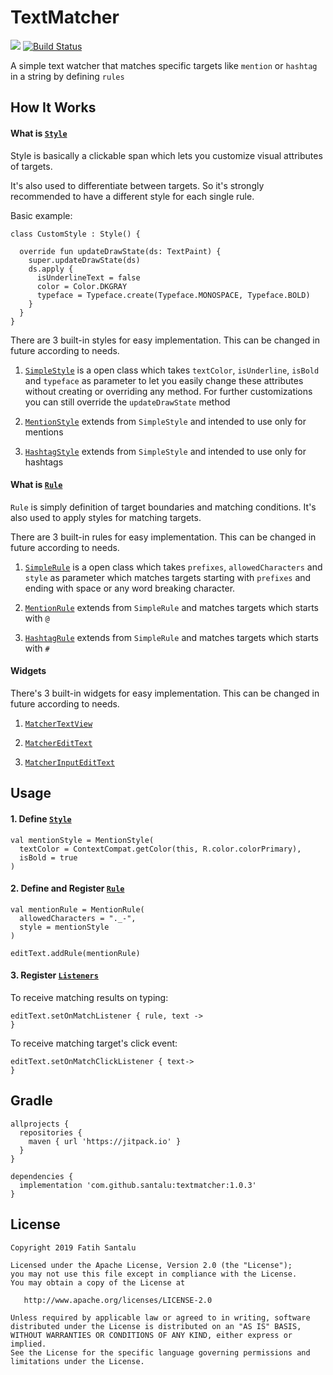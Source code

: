 # TextMatcher

[![](https://www.jitpack.io/v/santalu/textmatcher.svg)](https://www.jitpack.io/#santalu/textmatcher)
[![Build Status](https://travis-ci.org/santalu/textmatcher.svg?branch=master)](https://travis-ci.org/santalu/textmatcher)

A simple text watcher that matches specific targets like `mention` or `hashtag` in a string by defining `rules`

## How It Works

#### What is [`Style`](https://github.com/santalu/textmatcher/blob/master/library/src/main/java/com/santalu/textmatcher/style/Style.kt)

Style is basically a clickable span which lets you customize visual attributes of targets. 

It's also used to differentiate between targets. So it's strongly recommended to have a different style for each single rule.

Basic example: 

```
class CustomStyle : Style() {

  override fun updateDrawState(ds: TextPaint) {
    super.updateDrawState(ds)
    ds.apply {
      isUnderlineText = false
      color = Color.DKGRAY
      typeface = Typeface.create(Typeface.MONOSPACE, Typeface.BOLD)
    }
  }
}
```

There are 3 built-in styles for easy implementation. This can be changed in future according to needs.

1. [`SimpleStyle`](https://github.com/santalu/textmatcher/blob/master/library/src/main/java/com/santalu/textmatcher/style/SimpleStyle.kt) is a open class which takes `textColor`, `isUnderline`, `isBold` and `typeface` as parameter to let you easily change these attributes without creating or overriding any method. For further customizations you can still override the `updateDrawState` method

2. [`MentionStyle`](https://github.com/santalu/textmatcher/blob/master/library/src/main/java/com/santalu/textmatcher/style/MentionStyle.kt) extends from `SimpleStyle` and intended to use only for mentions

3. [`HashtagStyle`](https://github.com/santalu/textmatcher/blob/master/library/src/main/java/com/santalu/textmatcher/style/HashtagStyle.kt) extends from `SimpleStyle` and intended to use only for hashtags

#### What is [`Rule`](https://github.com/santalu/textmatcher/blob/master/library/src/main/java/com/santalu/textmatcher/rule/Rule.kt)

`Rule` is simply definition of target boundaries and matching conditions. It's also used to apply styles for matching targets.

There are 3 built-in rules for easy implementation. This can be changed in future according to needs.

1. [`SimpleRule`](https://github.com/santalu/textmatcher/blob/master/library/src/main/java/com/santalu/textmatcher/rule/SimpleRule.kt) is a open class which takes `prefixes`, `allowedCharacters` and `style` as parameter which matches targets starting with `prefixes` and ending with space or any word breaking character.

2. [`MentionRule`](https://github.com/santalu/textmatcher/blob/master/library/src/main/java/com/santalu/textmatcher/rule/MentionRule.kt) extends from `SimpleRule` and matches targets which starts with `@`

3. [`HashtagRule`](https://github.com/santalu/textmatcher/blob/master/library/src/main/java/com/santalu/textmatcher/rule/HashtagRule.kt) extends from `SimpleRule` and matches targets which starts with `#`

#### Widgets

There's 3 built-in widgets for easy implementation. This can be changed in future according to needs.

1. [`MatcherTextView`](https://github.com/santalu/textmatcher/blob/master/library/src/main/java/com/santalu/textmatcher/widget/MatcherTextView.kt)

2. [`MatcherEditText`](https://github.com/santalu/textmatcher/blob/master/library/src/main/java/com/santalu/textmatcher/widget/MatcherEditText.kt)

3. [`MatcherInputEditText`](https://github.com/santalu/textmatcher/blob/master/library/src/main/java/com/santalu/textmatcher/widget/MatcherInputEditText.kt)

## Usage

#### 1. Define [`Style`](https://github.com/santalu/textmatcher/blob/master/library/src/main/java/com/santalu/textmatcher/style/Style.kt)

    val mentionStyle = MentionStyle(
      textColor = ContextCompat.getColor(this, R.color.colorPrimary),
      isBold = true
    )

#### 2. Define and Register [`Rule`](https://github.com/santalu/textmatcher/blob/master/library/src/main/java/com/santalu/textmatcher/rule/Rule.kt)

    val mentionRule = MentionRule(
      allowedCharacters = "._-",
      style = mentionStyle
    )
    
    editText.addRule(mentionRule)

#### 3. Register [`Listeners`](https://github.com/santalu/textmatcher/blob/master/library/src/main/java/com/santalu/textmatcher/Commons.kt)

To receive matching results on typing:

    editText.setOnMatchListener { rule, text ->
    }

To receive matching target's click event:

    editText.setOnMatchClickListener { text->
    }

## Gradle
```
allprojects {
  repositories {
    maven { url 'https://jitpack.io' }
  }
}
```

```
dependencies {
  implementation 'com.github.santalu:textmatcher:1.0.3'
}
```
## License
```
Copyright 2019 Fatih Santalu

Licensed under the Apache License, Version 2.0 (the "License");
you may not use this file except in compliance with the License.
You may obtain a copy of the License at

   http://www.apache.org/licenses/LICENSE-2.0

Unless required by applicable law or agreed to in writing, software
distributed under the License is distributed on an "AS IS" BASIS,
WITHOUT WARRANTIES OR CONDITIONS OF ANY KIND, either express or implied.
See the License for the specific language governing permissions and
limitations under the License.
```
